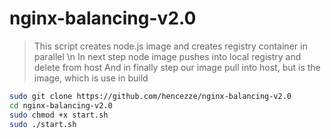 # nginx-balancing-v2.0
> This script creates node.js image and creates registry container in parallel \n
> In next step node image pushes into local registry and delete from host
> And in finally step our image pull into host, but is the image, which is use in build 
```sh
sudo git clone https://github.com/hencezze/nginx-balancing-v2.0
cd nginx-balancing-v2.0
sudo chmod +x start.sh
sudo ./start.sh
```
